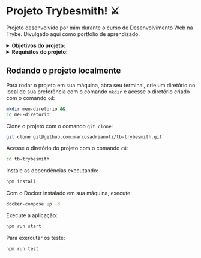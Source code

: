 # Projeto Trybesmith! :crossed_swords:
Projeto desenvolvido por mim durante o curso de Desenvolvimento Web na Trybe. Divulgado aqui como portfólio de aprendizado.

<details>
<summary><strong>Objetivos do projeto:</strong></summary>

  * Criar uma loja de itens medievais no formato de uma API, utilizando Typescript e Sequelize.
  * Verificar se eu era capaz de:
    * Desenvolver as camadas de Service e Controllers.
    * Utilizar JWT para autenticar algumas rotas.
    * Escrever testes para garantir o correto funcionamento.
</details>
<details>
<summary><strong> Requisitos do projeto:</strong></summary>

  * Criar um endpoint para o cadastro de produtos.
  * Criar um endpoint para a listagem de produtos.
  * Criar um endpoint para listar todos os pedidos.
  * Criar um endpoint para o login de pessoas usuárias.
  * Criar as validações para as produtos.
</details>
  
## Rodando o projeto localmente

Para rodar o projeto em sua máquina, abra seu terminal, crie um diretório no local de sua preferência com o comando `mkdir` e acesse o diretório criado com o comando `cd`:

```bash
mkdir meu-diretorio &&
cd meu-diretorio
```

Clone o projeto com o comando `git clone`:

```bash
git clone git@github.com:marcosadrianoti/tb-trybesmith.git
```

Acesse o diretório do projeto com o comando `cd`:

```bash
cd tb-trybesmith
```

Instale as dependências executando:

```bash
npm install
```

Com o Docker instalado em sua máquina, execute:

```bash
docker-compose up -d
```

Execute a aplicação:

```bash
npm run start
```

Para exercutar os teste:

```bash
npm run test
```
